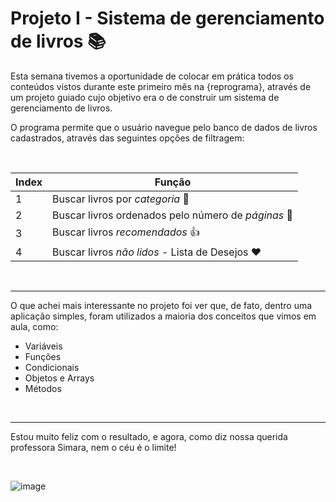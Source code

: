 
# Projeto I - Sistema de gerenciamento de livros :books: ##


Esta semana tivemos a oportunidade de colocar em prática todos os conteúdos vistos durante este primeiro mês na {reprograma}, através de um projeto guiado cujo objetivo era o de construir um sistema de gerenciamento de livros.

O programa permite que o usuário navegue pelo banco de dados de livros cadastrados, através das seguintes opções de filtragem:

<br>

 | Index | Função |
 | ------|------ |
 | 1 | Buscar livros por *categoria* :bookmark: |
 | 2 | Buscar livros ordenados pelo número de *páginas* :page_facing_up: |
 | 3 | Buscar livros *recomendados* :thumbsup:|
 | 4 | Buscar livros *não lidos* - Lista de Desejos :hearts: |

<br>

------


O que achei mais interessante no projeto foi ver que, de fato, dentro uma aplicação simples, foram utilizados a maioria dos conceitos que vimos em aula, como:


- Variáveis
- Funções
- Condicionais
- Objetos e Arrays
- Métodos

<br>

------


Estou muito feliz com o resultado, e agora, como diz nossa querida professora Simara, nem o céu é o limite! 

<br>

![image](https://media1.giphy.com/media/JEhCPFfqi2Hy8/giphy.gif?cid=ecf05e47ioyho90zwi7eklw08t0qbgyy08h6iu92674ey6y5&rid=giphy.gif&ct=g)